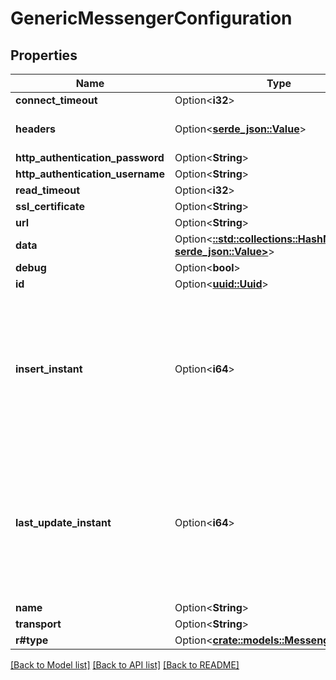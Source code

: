 # GenericMessengerConfiguration

## Properties

Name | Type | Description | Notes
------------ | ------------- | ------------- | -------------
**connect_timeout** | Option<**i32**> |  | [optional]
**headers** | Option<[**serde_json::Value**](.md)> | Type for webhook headers. | [optional]
**http_authentication_password** | Option<**String**> |  | [optional]
**http_authentication_username** | Option<**String**> |  | [optional]
**read_timeout** | Option<**i32**> |  | [optional]
**ssl_certificate** | Option<**String**> |  | [optional]
**url** | Option<**String**> |  | [optional]
**data** | Option<[**::std::collections::HashMap<String, serde_json::Value>**](serde_json::Value.md)> |  | [optional]
**debug** | Option<**bool**> |  | [optional]
**id** | Option<[**uuid::Uuid**](uuid::Uuid.md)> |  | [optional]
**insert_instant** | Option<**i64**> | The number of milliseconds since the unix epoch: January 1, 1970 00:00:00 UTC. This value is always in UTC. | [optional]
**last_update_instant** | Option<**i64**> | The number of milliseconds since the unix epoch: January 1, 1970 00:00:00 UTC. This value is always in UTC. | [optional]
**name** | Option<**String**> |  | [optional]
**transport** | Option<**String**> |  | [optional]
**r#type** | Option<[**crate::models::MessengerType**](MessengerType.md)> |  | [optional]

[[Back to Model list]](../README.md#documentation-for-models) [[Back to API list]](../README.md#documentation-for-api-endpoints) [[Back to README]](../README.md)


